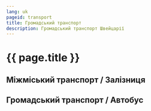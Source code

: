```yaml
---
lang: uk
pageid: transport
title: Громадський транспорт
description: Громадський транспорт Швейцарії
---
```

# {{ page.title }}

## Міжміський транспорт / Залізниця

## Громадський транспорт / Автобус

